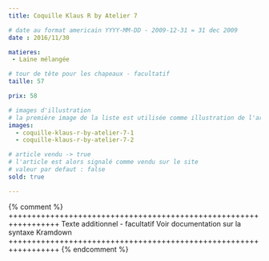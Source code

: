 ```yaml
---
title: Coquille Klaus R by Atelier 7

# date au format americain YYYY-MM-DD - 2009-12-31 = 31 dec 2009
date : 2016/11/30

matieres:
 - Laine mélangée

# tour de tête pour les chapeaux - facultatif
taille: 57

prix: 58

# images d'illustration
# la première image de la liste est utilisée comme illustration de l'article dans les pages de listing.
images:
  - coquille-klaus-r-by-atelier-7-1
  - coquille-klaus-r-by-atelier-7-2

# article vendu -> true
# l'article est alors signalé comme vendu sur le site
# valeur par defaut : false
sold: true

---
```

{% comment %} +++++++++++++++++++++++++++++++++++++++++++++++++++++++++++++++++
              Texte additionnel - facultatif
              Voir documentation sur la syntaxe Kramdown
+++++++++++++++++++++++++++++++++++++++++++++++++++++++++++++++++ {% endcomment %}
